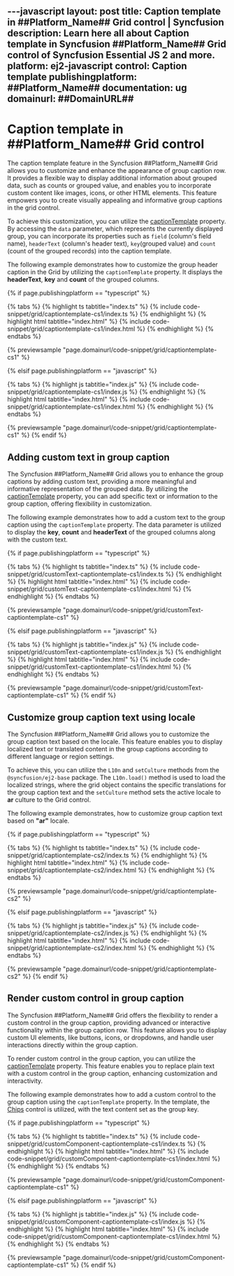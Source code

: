 ---javascript
layout: post
title: Caption template in ##Platform_Name## Grid control | Syncfusion
description: Learn here all about Caption template in Syncfusion ##Platform_Name## Grid control of Syncfusion Essential JS 2 and more.
platform: ej2-javascript
control: Caption template 
publishingplatform: ##Platform_Name##
documentation: ug
domainurl: ##DomainURL##
---

# Caption template in ##Platform_Name## Grid control

The caption template feature in the Syncfusion ##Platform_Name##  Grid allows you to customize and enhance the appearance of group caption row. It provides a flexible way to display additional information about grouped data, such as counts or grouped value, and enables you to incorporate custom content like images, icons, or other HTML elements. This feature empowers you to create visually appealing and informative group captions in the grid control.

To achieve this customization, you can utilize the [captionTemplate](../../api/grid/groupSettings/#captiontemplate) property. By accessing the `data` parameter, which represents the currently displayed group, you can incorporate its properties such as `field` (column's field name), `headerText` (column's header text), `key`(grouped value) and `count` (count of the grouped records) into the caption template.

The following example demonstrates how to customize the group header caption in the Grid by utilizing  the `captionTemplate` property. It displays the **headerText**, **key** and **count** of the grouped columns.

{% if page.publishingplatform == "typescript" %}

 {% tabs %}
{% highlight ts tabtitle="index.ts" %}
{% include code-snippet/grid/captiontemplate-cs1/index.ts %}
{% endhighlight %}
{% highlight html tabtitle="index.html" %}
{% include code-snippet/grid/captiontemplate-cs1/index.html %}
{% endhighlight %}
{% endtabs %}
        
{% previewsample "page.domainurl/code-snippet/grid/captiontemplate-cs1" %}

{% elsif page.publishingplatform == "javascript" %}

{% tabs %}
{% highlight js tabtitle="index.js" %}
{% include code-snippet/grid/captiontemplate-cs1/index.js %}
{% endhighlight %}
{% highlight html tabtitle="index.html" %}
{% include code-snippet/grid/captiontemplate-cs1/index.html %}
{% endhighlight %}
{% endtabs %}

{% previewsample "page.domainurl/code-snippet/grid/captiontemplate-cs1" %}
{% endif %}

## Adding custom text in group caption

The Syncfusion ##Platform_Name##  Grid allows you to enhance the group captions by adding custom text, providing a more meaningful and informative representation of the grouped data. By utilizing the [captionTemplate](../../api/grid/groupSettings/#captiontemplate) property, you can add specific text or information to the group caption, offering flexibility in customization.

The following example demonstrates how to add a custom text to the group caption using the `captionTemplate` property. The data parameter is utilized to display the  **key**, **count** and **headerText** of the grouped columns along with the custom text. 

{% if page.publishingplatform == "typescript" %}

 {% tabs %}
{% highlight ts tabtitle="index.ts" %}
{% include code-snippet/grid/customText-captiontemplate-cs1/index.ts %}
{% endhighlight %}
{% highlight html tabtitle="index.html" %}
{% include code-snippet/grid/customText-captiontemplate-cs1/index.html %}
{% endhighlight %}
{% endtabs %}
        
{% previewsample "page.domainurl/code-snippet/grid/customText-captiontemplate-cs1" %}

{% elsif page.publishingplatform == "javascript" %}

{% tabs %}
{% highlight js tabtitle="index.js" %}
{% include code-snippet/grid/customText-captiontemplate-cs1/index.js %}
{% endhighlight %}
{% highlight html tabtitle="index.html" %}
{% include code-snippet/grid/customText-captiontemplate-cs1/index.html %}
{% endhighlight %}
{% endtabs %}

{% previewsample "page.domainurl/code-snippet/grid/customText-captiontemplate-cs1" %}
{% endif %}

## Customize group caption text using locale

The Syncfusion ##Platform_Name## Grid allows you to customize the group caption text based on the locale. This feature enables you to display localized text or translated content in the group captions according to different language or region settings.

To achieve this, you can utilize the `L10n` and `setCulture` methods from the `@syncfusion/ej2-base` package. The `L10n.load()` method is used to load the localized strings, where the grid object contains the specific translations for the group caption text and the `setCulture` method sets the active locale to **ar** culture to the Grid control.

The following example demonstrates, how to customize group caption text based on **"ar"** locale.

{% if page.publishingplatform == "typescript" %}

 {% tabs %}
{% highlight ts tabtitle="index.ts" %}
{% include code-snippet/grid/captiontemplate-cs2/index.ts %}
{% endhighlight %}
{% highlight html tabtitle="index.html" %}
{% include code-snippet/grid/captiontemplate-cs2/index.html %}
{% endhighlight %}
{% endtabs %}
        
{% previewsample "page.domainurl/code-snippet/grid/captiontemplate-cs2" %}

{% elsif page.publishingplatform == "javascript" %}

{% tabs %}
{% highlight js tabtitle="index.js" %}
{% include code-snippet/grid/captiontemplate-cs2/index.js %}
{% endhighlight %}
{% highlight html tabtitle="index.html" %}
{% include code-snippet/grid/captiontemplate-cs2/index.html %}
{% endhighlight %}
{% endtabs %}

{% previewsample "page.domainurl/code-snippet/grid/captiontemplate-cs2" %}
{% endif %}

## Render custom control in group caption

The Syncfusion ##Platform_Name## Grid offers the flexibility to render a custom control in the group caption, providing advanced or interactive functionality within the group caption row. This feature allows you to display custom UI elements, like buttons, icons, or dropdowns, and handle user interactions directly within the group caption. 

To render custom control in the group caption, you can utilize the [captionTemplate](../../api/grid/groupSettings/#captiontemplate) property. This feature enables you to replace plain text with a custom control in the group caption, enhancing customization and interactivity.

The following example demonstrates how to add a custom control to the group caption using the `captionTemplate` property. In the template, the [Chips](../../chips/getting-started) control is utilized, with the text content set as the group key.

{% if page.publishingplatform == "typescript" %}

 {% tabs %}
{% highlight ts tabtitle="index.ts" %}
{% include code-snippet/grid/customComponent-captiontemplate-cs1/index.ts %}
{% endhighlight %}
{% highlight html tabtitle="index.html" %}
{% include code-snippet/grid/customComponent-captiontemplate-cs1/index.html %}
{% endhighlight %}
{% endtabs %}
        
{% previewsample "page.domainurl/code-snippet/grid/customComponent-captiontemplate-cs1" %}

{% elsif page.publishingplatform == "javascript" %}

{% tabs %}
{% highlight js tabtitle="index.js" %}
{% include code-snippet/grid/customComponent-captiontemplate-cs1/index.js %}
{% endhighlight %}
{% highlight html tabtitle="index.html" %}
{% include code-snippet/grid/customComponent-captiontemplate-cs1/index.html %}
{% endhighlight %}
{% endtabs %}

{% previewsample "page.domainurl/code-snippet/grid/customComponent-captiontemplate-cs1" %}
{% endif %}